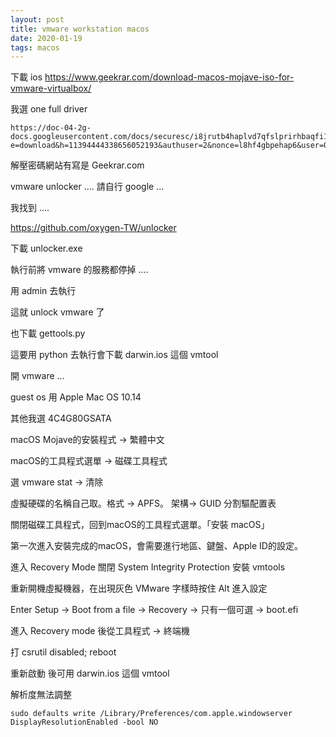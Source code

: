 ```yaml
---
layout: post
title: vmware workstation macos
date: 2020-01-19
tags: macos
---
```


下載 ios
https://www.geekrar.com/download-macos-mojave-iso-for-vmware-virtualbox/

我選 one full driver
```
https://doc-04-2g-docs.googleusercontent.com/docs/securesc/i8jrutb4haplvd7qfslprirhbaqfi1jj/uuqp92inq87uqc7av3dhkgmre87oqbm0/1579399200000/14867827677362860767/01318618463998046073/13cTebDdCwh7qxZHorMJ4XpQsfw1ZSkKX?e=download&h=11394444338656052193&authuser=2&nonce=l8hf4gbpehap6&user=01318618463998046073&hash=nc5u8362tdahoso4qct3e2en0m94f9vv
```

解壓密碼網站有寫是 Geekrar.com

vmware unlocker .... 請自行 google ...

我找到 ....

https://github.com/oxygen-TW/unlocker

下載 unlocker.exe

執行前將 vmware 的服務都停掉 ....

用 admin 去執行

這就 unlock vmware 了

也下載 gettools.py

這要用 python 去執行會下載 darwin.ios 這個 vmtool


開 vmware ... 

guest os 用 Apple Mac OS 10.14 

其他我選 4C4G80GSATA

macOS Mojave的安裝程式 -> 繁體中文

macOS的工具程式選單 -> 磁碟工具程式

選 vmware stat -> 清除

虛擬硬碟的名稱自己取。格式 -> APFS。 架構-> GUID 分割驅配置表

關閉磁碟工具程式，回到macOS的工具程式選單。「安裝 macOS」

第一次進入安裝完成的macOS，會需要進行地區、鍵盤、Apple ID的設定。

進入 Recovery Mode 關閉 System Integrity Protection 安裝 vmtools

重新開機虛擬機器，在出現灰色 VMware 字樣時按住 Alt 進入設定

Enter Setup -> Boot from a file -> Recovery -> 只有一個可選 -> boot.efi

進入 Recovery mode 後從工具程式 -> 終端機

打 csrutil disabled; reboot

重新啟動 後可用 darwin.ios 這個 vmtool

解析度無法調整
```
sudo defaults write /Library/Preferences/com.apple.windowserver DisplayResolutionEnabled -bool NO
```

